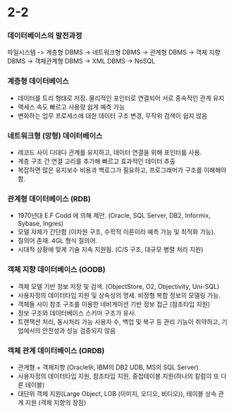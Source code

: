 # 2-2
### 데이터베이스의 발전과정
파일시스템 -> 계층형 DBMS -> 네트워크형 DBMS -> 관계형 DBMS -> 객체 지향 DBMS -> 객체관계형 DBMS -> XML DBMS -> NoSQL

### 계층형 데이터베이스
- 데이터를 트리 형태로 저장. 물리적인 포인터로 연결되어 서로 종속적인 관계 유지
- 액세스 속도 빠르고 사용량 쉽게 예측 가능
- 변화하는 업무 프로세스에 대한 데이터 구조 변경, 무작위 검색이 쉽지 않음

### 네트워크형 (망형) 데이터베이스
- 레코드 사이 다대다 관계를 유지하고, 데이터 연결을 위해 포인터를 사용.
- 계층 구조 간 연결 고리를 추가해 빠르고 효과적인 데이터 추출
- 복잡하면 많은 유지보수 비용과 백로그가 필요하고, 프로그래머가 구조를 이해해야 함.

### 관계형 데이터베이스 (RDB)
- 1970년대 E.F Codd 에 의해 제안. (Oracle, SQL Server, DB2, Informix, Sybase, Ingres)
- 모델 자체가 간단함 (이차원 구조, 수학적 이론이라 예측 가능 및 최적화 가능).
- 질의어 존재. 4GL 형식 질의어.
- 시대적 상황에 맞게 기술 지속 지원됨. (C/S 구조, 대규모 병렬 처리 지원)

### 객체 지향 데이터베이스 (OODB)
- 객체 모델 기반 정보 저장 및 검색. (ObjectStore, O2, Objectivity, Uni-SQL)
- 사용자정의 데이터타입 지원 및 상속성의 명세. 비정형 복합 정보의 모델링 가능.
- 객체들 사이 참조 구조를 이용한 네비게이션 기반 정보 접근 (참조타입 지원)
- 정보 구조와 데이터베이스 스키마 구조가 유사.
- 트랜잭션 처리, 동시처리 가능 사용자 수, 백업 및 복구 등 관리 기능이 취약하고, 기업에서의 안전성과 성능 검증되지 않음

### 객체 관계 데이터베이스 (ORDB)
- 관계형 + 객체지향 (Oracle9i, IBM의 DB2 UDB, MS의 SQL Server)
- 사용자정의 데이터타입 지원, 참조타입 지원, 중첩테이블 지원(하나의 칼럼이 또 다른 테이블)
- 대단위 객체 지원(Large Object, LOB (이미지, 오디오, 비디오)), 테이블 상속 관계 지원 (객체 지향의 장점)

